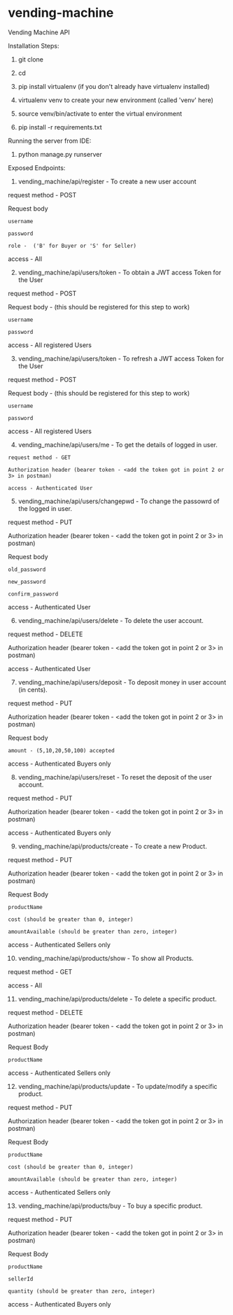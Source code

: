 # vending-machine
Vending Machine API

Installation Steps:

1. git clone <repo>
  
2. cd <repo>
  
3. pip install virtualenv (if you don't already have virtualenv installed)
  
4. virtualenv venv to create your new environment (called 'venv' here)
  
5. source venv/bin/activate to enter the virtual environment
  
6. pip install -r requirements.txt
  
Running the server from IDE:

1. python manage.py runserver
  

Exposed Endpoints:
  
  1. vending_machine/api/register  -  To create a new user account
  
  request method - POST
  
  Request body 
   
    username
    
    password
    
    role -  ('B' for Buyer or 'S' for Seller)
  
  access - All
  
  2. vending_machine/api/users/token - To obtain a JWT access Token for the User
  
  request method - POST
  
  Request body - (this should be registered for this step to work)
    
    username
    
    password
  
  access - All registered Users
  
  3. vending_machine/api/users/token - To refresh a JWT access Token for the User
  
  request method - POST
  
  Request body - (this should be registered for this step to work)
    
    username
    
    password
  
  access - All registered Users
  
  4. vending_machine/api/users/me - To get the details of logged in user.
   
    request method - GET
   
    Authorization header (bearer token - <add the token got in point 2 or 3> in postman)
   
    access - Authenticated User
  
  5. vending_machine/api/users/changepwd - To change the passowrd of the logged in user.
  
  request method - PUT
  
  Authorization header (bearer token - <add the token got in point 2 or 3> in postman)
  
  Request body
  
    old_password
  
    new_password
  
    confirm_password
  
  access - Authenticated User
  
  6. vending_machine/api/users/delete - To delete the user account.
  
  request method - DELETE
  
  Authorization header (bearer token - <add the token got in point 2 or 3> in postman)
  
  access - Authenticated User
  
  7. vending_machine/api/users/deposit - To deposit money in user account (in cents).
  
  request method - PUT
  
  Authorization header (bearer token - <add the token got in point 2 or 3> in postman)
  
  Request body
  
    amount - (5,10,20,50,100) accepted
  
  access - Authenticated Buyers only
  
  8. vending_machine/api/users/reset - To reset the deposit of the user account.
  
  request method - PUT
  
  Authorization header (bearer token - <add the token got in point 2 or 3> in postman)
  
  access - Authenticated Buyers only
  
  9. vending_machine/api/products/create - To create a new Product.
  
  request method - PUT
  
  Authorization header (bearer token - <add the token got in point 2 or 3> in postman)
  
  Request Body
    
    productName
    
    cost (should be greater than 0, integer)
    
    amountAvailable (should be greater than zero, integer)
  
  access - Authenticated Sellers only
  
  10. vending_machine/api/products/show - To show all Products.
  
  request method - GET
  
  access - All
  
  11. vending_machine/api/products/delete - To delete a specific product.
  
  request method - DELETE
  
  Authorization header (bearer token - <add the token got in point 2 or 3> in postman)
  
  Request Body
    
    productName
  
  access - Authenticated Sellers only
  
  12. vending_machine/api/products/update - To update/modify a specific product.
  
  request method - PUT
  
  Authorization header (bearer token - <add the token got in point 2 or 3> in postman)
  
  Request Body
    
    productName
    
    cost (should be greater than 0, integer)
    
    amountAvailable (should be greater than zero, integer)
  
  access - Authenticated Sellers only
  
  13. vending_machine/api/products/buy - To buy a specific product.
  
  request method - PUT
  
  Authorization header (bearer token - <add the token got in point 2 or 3> in postman)
  
  Request Body
   
    productName
    
    sellerId
    
    quantity (should be greater than zero, integer)
  
  access - Authenticated Buyers only
  
